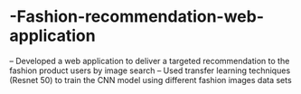 # -Fashion-recommendation-web-application
– Developed a web application to deliver a targeted recommendation to the fashion product users by image search
– Used transfer learning techniques (Resnet 50) to train the CNN model using different fashion images data sets
